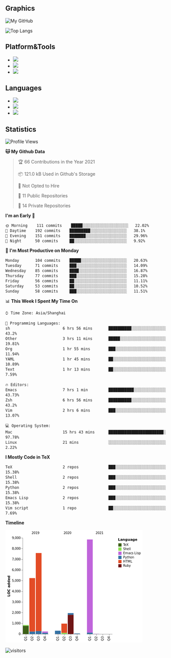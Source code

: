 ## Graphics

![My GitHub](https://github-readme-stats.vercel.app/api?username=SteamedFish&count_private=true&show_icons=true&theme=buefy&include_all_commits=false)

![Top Langs](https://github-readme-stats.vercel.app/api/top-langs/?username=SteamedFish&theme=buefy&hide=ruby&count_private=true&show_icons=true&layout=compact)

## Platform&Tools

* [![](https://img.shields.io/badge/ArchLinux--purple?style=flat-square&logo=ArchLinux)](https://www.archlinux.org/)
* [![](https://img.shields.io/badge/Gentoo-testing-purple?style=flat-square&logo=Gentoo)](https://www.gentoo.org/)
* [![](https://img.shields.io/badge/Doom%20Emacs-28-blue?style=flat-square&logo=Gnu%20emacs&logoColor=white)](https://www.gnu.org/software/emacs/)

## Languages

* [![](https://img.shields.io/badge/-Python-3776AB?style=flat-square&logo=python&logoColor=white)](https://www.python.org/)
* [![](https://img.shields.io/badge/-Bash-00ADD8?style=flat-square&logo=Gnu-bash&logoColor=white)](https://www.gnu.org/software/bash/)
* [![](https://img.shields.io/badge/-Go-00ADD8?style=flat-square&logo=go&logoColor=white)](https://golang.org/)

## Statistics

<!--START_SECTION:waka-->
![Profile Views](http://img.shields.io/badge/Profile%20Views-3-blue)

**🐱 My Github Data** 

> 🏆 66 Contributions in the Year 2021
 > 
> 📦 121.0 kB Used in Github's Storage 
 > 
> 🚫 Not Opted to Hire
 > 
> 📜 11 Public Repositories 
 > 
> 🔑 14 Private Repositories  
 > 
**I'm an Early 🐤** 

```text
🌞 Morning    111 commits    █████░░░░░░░░░░░░░░░░░░░░   22.02% 
🌆 Daytime    192 commits    █████████░░░░░░░░░░░░░░░░   38.1% 
🌃 Evening    151 commits    ███████░░░░░░░░░░░░░░░░░░   29.96% 
🌙 Night      50 commits     ██░░░░░░░░░░░░░░░░░░░░░░░   9.92%

```
📅 **I'm Most Productive on Monday** 

```text
Monday       104 commits    █████░░░░░░░░░░░░░░░░░░░░   20.63% 
Tuesday      71 commits     ███░░░░░░░░░░░░░░░░░░░░░░   14.09% 
Wednesday    85 commits     ████░░░░░░░░░░░░░░░░░░░░░   16.87% 
Thursday     77 commits     ███░░░░░░░░░░░░░░░░░░░░░░   15.28% 
Friday       56 commits     ██░░░░░░░░░░░░░░░░░░░░░░░   11.11% 
Saturday     53 commits     ██░░░░░░░░░░░░░░░░░░░░░░░   10.52% 
Sunday       58 commits     ███░░░░░░░░░░░░░░░░░░░░░░   11.51%

```


📊 **This Week I Spent My Time On** 

```text
⌚︎ Time Zone: Asia/Shanghai

💬 Programming Languages: 
sh                       6 hrs 56 mins       ██████████░░░░░░░░░░░░░░░   43.2% 
Other                    3 hrs 11 mins       █████░░░░░░░░░░░░░░░░░░░░   19.81% 
Org                      1 hr 55 mins        ███░░░░░░░░░░░░░░░░░░░░░░   11.94% 
YAML                     1 hr 45 mins        ██░░░░░░░░░░░░░░░░░░░░░░░   10.89% 
Text                     1 hr 13 mins        ██░░░░░░░░░░░░░░░░░░░░░░░   7.59%

🔥 Editors: 
Emacs                    7 hrs 1 min         ███████████░░░░░░░░░░░░░░   43.73% 
Zsh                      6 hrs 56 mins       ██████████░░░░░░░░░░░░░░░   43.2% 
Vim                      2 hrs 6 mins        ███░░░░░░░░░░░░░░░░░░░░░░   13.07%

💻 Operating System: 
Mac                      15 hrs 43 mins      ████████████████████████░   97.78% 
Linux                    21 mins             ░░░░░░░░░░░░░░░░░░░░░░░░░   2.22%

```

**I Mostly Code in TeX** 

```text
TeX                      2 repos             ███░░░░░░░░░░░░░░░░░░░░░░   15.38% 
Shell                    2 repos             ███░░░░░░░░░░░░░░░░░░░░░░   15.38% 
Python                   2 repos             ███░░░░░░░░░░░░░░░░░░░░░░   15.38% 
Emacs Lisp               2 repos             ███░░░░░░░░░░░░░░░░░░░░░░   15.38% 
Vim script               1 repo              ██░░░░░░░░░░░░░░░░░░░░░░░   7.69%

```


**Timeline**

![Chart not found](https://raw.githubusercontent.com/SteamedFish/SteamedFish/master/charts/bar_graph.png) 


<!--END_SECTION:waka-->

![visitors](https://visitor-badge.laobi.icu/badge?page_id=SteamedFish.SteamedFish)
